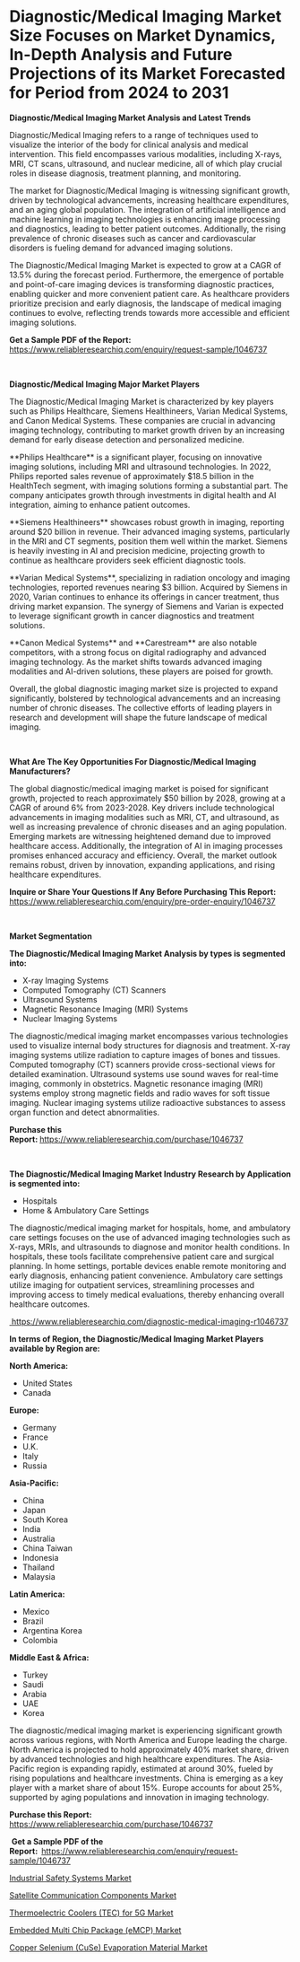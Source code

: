 <p><h1>Diagnostic/Medical Imaging Market Size Focuses on Market Dynamics, In-Depth Analysis and Future Projections of its Market Forecasted for Period from 2024 to 2031</h1></p><p><strong>Diagnostic/Medical Imaging Market Analysis and Latest Trends</strong></p>
<p><p>Diagnostic/Medical Imaging refers to a range of techniques used to visualize the interior of the body for clinical analysis and medical intervention. This field encompasses various modalities, including X-rays, MRI, CT scans, ultrasound, and nuclear medicine, all of which play crucial roles in disease diagnosis, treatment planning, and monitoring.</p><p>The market for Diagnostic/Medical Imaging is witnessing significant growth, driven by technological advancements, increasing healthcare expenditures, and an aging global population. The integration of artificial intelligence and machine learning in imaging technologies is enhancing image processing and diagnostics, leading to better patient outcomes. Additionally, the rising prevalence of chronic diseases such as cancer and cardiovascular disorders is fueling demand for advanced imaging solutions.</p><p>The Diagnostic/Medical Imaging Market is expected to grow at a CAGR of 13.5% during the forecast period. Furthermore, the emergence of portable and point-of-care imaging devices is transforming diagnostic practices, enabling quicker and more convenient patient care. As healthcare providers prioritize precision and early diagnosis, the landscape of medical imaging continues to evolve, reflecting trends towards more accessible and efficient imaging solutions.</p></p>
<p><strong>Get a Sample PDF of the Report:&nbsp;</strong> <a href="https://www.reliableresearchiq.com/enquiry/request-sample/1046737?utm_campaign=1088&utm_medium=2&utm_source=Github&utm_content=ia&utm_term=11102024&utm_id=diagnosticmedical-imaging">https://www.reliableresearchiq.com/enquiry/request-sample/1046737</a></p>
<p>&nbsp;</p>
<p><strong>Diagnostic/Medical Imaging Major Market Players</strong></p>
<p><p>The Diagnostic/Medical Imaging Market is characterized by key players such as Philips Healthcare, Siemens Healthineers, Varian Medical Systems, and Canon Medical Systems. These companies are crucial in advancing imaging technology, contributing to market growth driven by an increasing demand for early disease detection and personalized medicine.</p><p>**Philips Healthcare** is a significant player, focusing on innovative imaging solutions, including MRI and ultrasound technologies. In 2022, Philips reported sales revenue of approximately $18.5 billion in the HealthTech segment, with imaging solutions forming a substantial part. The company anticipates growth through investments in digital health and AI integration, aiming to enhance patient outcomes.</p><p>**Siemens Healthineers** showcases robust growth in imaging, reporting around $20 billion in revenue. Their advanced imaging systems, particularly in the MRI and CT segments, position them well within the market. Siemens is heavily investing in AI and precision medicine, projecting growth to continue as healthcare providers seek efficient diagnostic tools.</p><p>**Varian Medical Systems**, specializing in radiation oncology and imaging technologies, reported revenues nearing $3 billion. Acquired by Siemens in 2020, Varian continues to enhance its offerings in cancer treatment, thus driving market expansion. The synergy of Siemens and Varian is expected to leverage significant growth in cancer diagnostics and treatment solutions.</p><p>**Canon Medical Systems** and **Carestream** are also notable competitors, with a strong focus on digital radiography and advanced imaging technology. As the market shifts towards advanced imaging modalities and AI-driven solutions, these players are poised for growth.</p><p>Overall, the global diagnostic imaging market size is projected to expand significantly, bolstered by technological advancements and an increasing number of chronic diseases. The collective efforts of leading players in research and development will shape the future landscape of medical imaging.</p></p>
<p>&nbsp;</p>
<p><strong>What Are The Key Opportunities For Diagnostic/Medical Imaging Manufacturers?</strong></p>
<p><p>The global diagnostic/medical imaging market is poised for significant growth, projected to reach approximately $50 billion by 2028, growing at a CAGR of around 6% from 2023-2028. Key drivers include technological advancements in imaging modalities such as MRI, CT, and ultrasound, as well as increasing prevalence of chronic diseases and an aging population. Emerging markets are witnessing heightened demand due to improved healthcare access. Additionally, the integration of AI in imaging processes promises enhanced accuracy and efficiency. Overall, the market outlook remains robust, driven by innovation, expanding applications, and rising healthcare expenditures.</p></p>
<p><strong>Inquire or Share Your Questions If Any Before Purchasing This Report:</strong> <a href="https://www.reliableresearchiq.com/enquiry/pre-order-enquiry/1046737?utm_campaign=1088&utm_medium=2&utm_source=Github&utm_content=ia&utm_term=11102024&utm_id=diagnosticmedical-imaging">https://www.reliableresearchiq.com/enquiry/pre-order-enquiry/1046737</a></p>
<p>&nbsp;</p>
<p><strong>Market Segmentation</strong></p>
<p><strong>The Diagnostic/Medical Imaging Market Analysis by types is segmented into:</strong></p>
<p><ul><li>X-ray Imaging Systems</li><li>Computed Tomography (CT) Scanners</li><li>Ultrasound Systems</li><li>Magnetic Resonance Imaging (MRI) Systems</li><li>Nuclear Imaging Systems</li></ul></p>
<p><p>The diagnostic/medical imaging market encompasses various technologies used to visualize internal body structures for diagnosis and treatment. X-ray imaging systems utilize radiation to capture images of bones and tissues. Computed tomography (CT) scanners provide cross-sectional views for detailed examination. Ultrasound systems use sound waves for real-time imaging, commonly in obstetrics. Magnetic resonance imaging (MRI) systems employ strong magnetic fields and radio waves for soft tissue imaging. Nuclear imaging systems utilize radioactive substances to assess organ function and detect abnormalities.</p></p>
<p><strong>Purchase this Report:&nbsp;</strong><a href="https://www.reliableresearchiq.com/purchase/1046737?utm_campaign=1088&utm_medium=2&utm_source=Github&utm_content=ia&utm_term=11102024&utm_id=diagnosticmedical-imaging">https://www.reliableresearchiq.com/purchase/1046737</a></p>
<p>&nbsp;</p>
<p><strong>The Diagnostic/Medical Imaging Market Industry Research by Application is segmented into:</strong></p>
<p><ul><li>Hospitals</li><li>Home & Ambulatory Care Settings</li></ul></p>
<p><p>The diagnostic/medical imaging market for hospitals, home, and ambulatory care settings focuses on the use of advanced imaging technologies such as X-rays, MRIs, and ultrasounds to diagnose and monitor health conditions. In hospitals, these tools facilitate comprehensive patient care and surgical planning. In home settings, portable devices enable remote monitoring and early diagnosis, enhancing patient convenience. Ambulatory care settings utilize imaging for outpatient services, streamlining processes and improving access to timely medical evaluations, thereby enhancing overall healthcare outcomes.</p></p>
<p><a href="https://www.reliableresearchiq.com/diagnostic-medical-imaging-r1046737?utm_campaign=1088&utm_medium=2&utm_source=Github&utm_content=ia&utm_term=11102024&utm_id=diagnosticmedical-imaging">&nbsp;https://www.reliableresearchiq.com/diagnostic-medical-imaging-r1046737</a></p>
<p><strong>In terms of Region, the Diagnostic/Medical Imaging Market Players available by Region are:</strong></p>
<p>
    <p> <strong> North America: </strong>
        <ul>
            <li>United States</li>
            <li>Canada</li>
        </ul>
        </p> 
    <p> <strong> Europe: </strong>
        <ul>
            <li>Germany</li>
            <li>France</li>
            <li>U.K.</li>
            <li>Italy</li>
            <li>Russia</li>
        </ul>
        </p> 
    <p> <strong> Asia-Pacific: </strong>
        <ul>
            <li>China</li>
            <li>Japan</li>
            <li>South Korea</li>
            <li>India</li>
            <li>Australia</li>
            <li>China Taiwan</li>
            <li>Indonesia</li>
            <li>Thailand</li>
            <li>Malaysia</li>
        </ul>
        </p> 
    <p> <strong> Latin America: </strong>
        <ul>
            <li>Mexico</li>
            <li>Brazil</li>
            <li>Argentina Korea</li>
            <li>Colombia</li>
        </ul>
        </p> 
    <p> <strong> Middle East & Africa: </strong>
        <ul>
            <li>Turkey</li>
            <li>Saudi</li>
            <li>Arabia</li>
            <li>UAE</li>
            <li>Korea</li>
        </ul>
    </p>
    </p>
<p><p>The diagnostic/medical imaging market is experiencing significant growth across various regions, with North America and Europe leading the charge. North America is projected to hold approximately 40% market share, driven by advanced technologies and high healthcare expenditures. The Asia-Pacific region is expanding rapidly, estimated at around 30%, fueled by rising populations and healthcare investments. China is emerging as a key player with a market share of about 15%. Europe accounts for about 25%, supported by aging populations and innovation in imaging technology.</p></p>
<p><strong>Purchase this Report: </strong><a href="https://www.reliableresearchiq.com/purchase/1046737?utm_campaign=1088&utm_medium=2&utm_source=Github&utm_content=ia&utm_term=11102024&utm_id=diagnosticmedical-imaging">https://www.reliableresearchiq.com/purchase/1046737</a></p>
<p>&nbsp;<strong>Get a Sample PDF of the Report:&nbsp;&nbsp;</strong><a href="https://www.reliableresearchiq.com/enquiry/request-sample/1046737?utm_campaign=1088&utm_medium=2&utm_source=Github&utm_content=ia&utm_term=11102024&utm_id=diagnosticmedical-imaging">https://www.reliableresearchiq.com/enquiry/request-sample/1046737</a></p>
<p><strong></strong></p>
<p><p><a href="https://issuu.com/reportprime-2/docs/industrial-safety-systems-market-si_3112f9a97e1d61?utm_campaign=1088&utm_medium=2&utm_source=Github&utm_content=ia&utm_term=11102024&utm_id=diagnosticmedical-imaging">Industrial Safety Systems Market</a></p><p><a href="https://issuu.com/reportprime-2/docs/satellite-communication-components-_2da6df4f547360?utm_campaign=1088&utm_medium=2&utm_source=Github&utm_content=ia&utm_term=11102024&utm_id=diagnosticmedical-imaging">Satellite Communication Components Market</a></p><p><a href="https://www.linkedin.com/pulse/global-thermoelectric-coolers-tec-5g-market-opportunities-forecast-uxvxe?utm_campaign=1088&utm_medium=2&utm_source=Github&utm_content=ia&utm_term=11102024&utm_id=diagnosticmedical-imaging">Thermoelectric Coolers (TEC) for 5G Market</a></p><p><a href="https://www.linkedin.com/pulse/investing-embedded-multi-chip-package-emcp-market-trends-ij0ue?utm_campaign=1088&utm_medium=2&utm_source=Github&utm_content=ia&utm_term=11102024&utm_id=diagnosticmedical-imaging">Embedded Multi Chip Package (eMCP) Market</a></p><p><a href="https://www.linkedin.com/pulse/copper-selenium-cuse-evaporation-material-market-indicators-7hpzc?utm_campaign=1088&utm_medium=2&utm_source=Github&utm_content=ia&utm_term=11102024&utm_id=diagnosticmedical-imaging">Copper Selenium (CuSe) Evaporation Material Market</a></p></p>